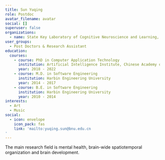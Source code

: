 ```yaml
---
title: Sun Yuqing
role: Postdoc
avatar_filename: avatar
social: []
superuser: false
organizations:
  - name: State Key Laboratory of Cognitive Neuroscience and Learning, Beijing Normal University
user_groups:
  - Post Doctors & Research Assistant
education:
  courses:
    - course: PhD in Computer Application Technology
      institution: Artificial Intelligence Institute, Chinese Academy of Sciences
      year: 2018 - 2022
    - course: M.D. in Software Engineering
      institution: Harbin Engineering University
      year: 2014 - 2017
    - course: B.E. in Software Engineering
      institution: Harbin Engineering University
      year: 2010 - 2014
interests:
  - Art
  - Music
social:
  - icon: envelope
    icon_pack: fas
    link: 'mailto:yuqing.sun@bnu.edu.cn
'
---
```


The main research field is mental health, brain-wide spatiotemporal organization and brain development.
